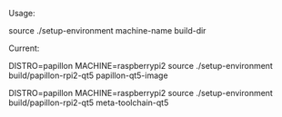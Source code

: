 Usage:

  source ./setup-environment machine-name build-dir

Current:

  DISTRO=papillon MACHINE=raspberrypi2 source ./setup-environment build/papillon-rpi2-qt5 papillon-qt5-image

  DISTRO=papillon MACHINE=raspberrypi2 source ./setup-environment build/papillon-rpi2-qt5 meta-toolchain-qt5
